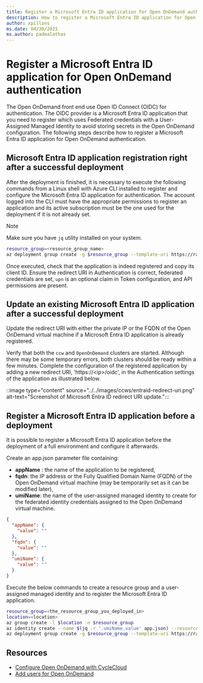 ```yaml
---
title: Register a Microsoft Entra ID application for Open OnDemand authentication
description: How to register a Microsoft Entra ID application for Open OnDemand authentication
author: xpillons
ms.date: 04/30/2025
ms.author: padmalathas
---
```


# Register a Microsoft Entra ID application for Open OnDemand authentication
The Open OnDemand front end use Open ID Connect (OIDC) for authentication. The OIDC provider is a Microsoft Entra ID application that you need to register which uses Federated credentials with a User-Assigned Managed Identity to avoid storing secrets in the Open OnDemand configuration. The following steps describe how to register a Microsoft Entra ID application for Open OnDemand authentication.

## Microsoft Entra ID application registration right after a successful deployment
After the deployment is finished, it is necessary to execute the following commands from a Linux shell with Azure CLI installed to register and configure the Microsoft Entra ID application for authentication. The account logged into the CLI must have the appropriate permissions to register an application and its active subscription must be the one used for the deployment if it is not already set.

> [!NOTE]
> Make sure you have `jq` utility installed on your system.

```bash
resource_group=<resource_group_name>
az deployment group create -g $resource_group --template-uri https://raw.githubusercontent.com/Azure/cyclecloud-slurm-workspace/refs/heads/main/bicep/ood/oodEntraApp.json --parameters "$(az deployment group show -g $resource_group -n pid-d5d2708b-a4ef-42c0-a89b-b8bd6dd6d29b-partnercenter --query properties.outputs | jq '.oodManualRegistration.value | with_entries(.value |= {value: .})')"
```

Once executed, check that the application is indeed registered and copy its client ID. 
Ensure the redirect URI in Authentication is correct, federated credentials are set, `upn` is an optional claim in Token configuration, and API permissions are present.

## Update an existing Microsoft Entra ID application after a successful deployment
Update the redirect URI with either the private IP or the FQDN of the Open OnDemand virtual machine if a Microsoft Entra ID application is already registered.

Verify that both the `ccw` and `OpenOnDemand` clusters are started. Although there may be some temporary errors, both clusters should be ready within a few minutes. 
Complete the configuration of the registered application by adding a new redirect URI, 'https://\<ip\>/oidc', in the Authentication settings of the application as illustrated below.

::image type="content" source="../../images/ccws/entraid-redirect-uri.png" alt-text="Screenshot of Microsoft Entra ID redirect URI update.":::

## Register a Microsoft Entra ID application before a deployment
It is possible to register a Microsoft Entra ID application before the deployment of a full environment and configure it afterwards. 

Create an  app.json parameter file containing:
- **appName** : the name of the application to be registered,
- **fqdn**: the IP address or the Fully Qualified Domain Name (FQDN) of the Open OnDemand virtual machine (may be temporarily set as it can be modified later),
- **umiName**: the name of the user-assigned managed identity to create for the federated identity credentials assigned to the Open OnDemand virtual machine.

```json
{
  "appName": {
    "value": ""
  },
  "fqdn": {
    "value": ""
  },
  "umiName": {
    "value": ""
  }
}
```

Execute the below commands to create a resource group and a user-assigned managed identity and to register the Microsoft Entra ID application.
```bash
resource_group=<the_resource_group_you_deployed_in>
location=<location>
az group create -l $location -n $resource_group
az identity create --name $(jq -r '.umiName.value' app.json) --resource-group $resource_group --location $location
az deployment group create -g $resource_group --template-uri https://raw.githubusercontent.com/Azure/cyclecloud-slurm-workspace/refs/heads/main/bicep/ood/oodEntraApp.json --parameters @app.json
```

## Resources
* [Configure Open OnDemand with CycleCloud](./configure-open-ondemand.md)
* [Add users for Open OnDemand](./open-ondemand-add-users.md)
